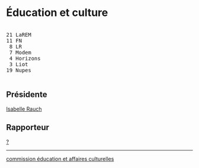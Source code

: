Éducation et culture
====================


<pre class="composition">

21 LaREM
11 FN
 8 LR
 7 Modem
 4 Horizons
 3 Liot
19 Nupes

</pre>


Présidente
----------

[Isabelle Rauch][présidente]


Rapporteur
----------

[?][rapporteur]


<hr class="separator">

[commission éducation et affaires culturelles][officiel]



[présidente]: https://www.assemblee-nationale.fr/dyn/deputes/PA720552
[rapporteur]: #
[officiel]: https://www.assemblee-nationale.fr/dyn/16/organes/commissions-permanentes/affaires-culturelles/composition
